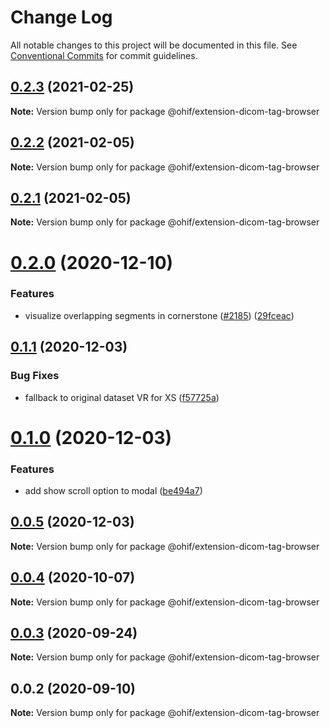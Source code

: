 # Change Log

All notable changes to this project will be documented in this file.
See [Conventional Commits](https://conventionalcommits.org) for commit guidelines.

## [0.2.3](https://github.com/OHIF/Viewers/compare/@ohif/extension-dicom-tag-browser@0.2.2...@ohif/extension-dicom-tag-browser@0.2.3) (2021-02-25)

**Note:** Version bump only for package @ohif/extension-dicom-tag-browser





## [0.2.2](https://github.com/OHIF/Viewers/compare/@ohif/extension-dicom-tag-browser@0.2.1...@ohif/extension-dicom-tag-browser@0.2.2) (2021-02-05)

**Note:** Version bump only for package @ohif/extension-dicom-tag-browser





## [0.2.1](https://github.com/OHIF/Viewers/compare/@ohif/extension-dicom-tag-browser@0.2.0...@ohif/extension-dicom-tag-browser@0.2.1) (2021-02-05)

**Note:** Version bump only for package @ohif/extension-dicom-tag-browser





# [0.2.0](https://github.com/OHIF/Viewers/compare/@ohif/extension-dicom-tag-browser@0.1.1...@ohif/extension-dicom-tag-browser@0.2.0) (2020-12-10)


### Features

* visualize overlapping segments in cornerstone ([#2185](https://github.com/OHIF/Viewers/issues/2185)) ([29fceac](https://github.com/OHIF/Viewers/commit/29fceacee97d51f1952a0f6b574c66596d32c201))





## [0.1.1](https://github.com/OHIF/Viewers/compare/@ohif/extension-dicom-tag-browser@0.1.0...@ohif/extension-dicom-tag-browser@0.1.1) (2020-12-03)


### Bug Fixes

* fallback to original dataset VR for XS ([f57725a](https://github.com/OHIF/Viewers/commit/f57725ac8bfd59ea46ab334a1823882afadefba1))





# [0.1.0](https://github.com/OHIF/Viewers/compare/@ohif/extension-dicom-tag-browser@0.0.5...@ohif/extension-dicom-tag-browser@0.1.0) (2020-12-03)


### Features

* add show scroll option to modal ([be494a7](https://github.com/OHIF/Viewers/commit/be494a7376d15777dbe598289c4ecdb9f48a6a48))





## [0.0.5](https://github.com/OHIF/Viewers/compare/@ohif/extension-dicom-tag-browser@0.0.4...@ohif/extension-dicom-tag-browser@0.0.5) (2020-12-03)

**Note:** Version bump only for package @ohif/extension-dicom-tag-browser





## [0.0.4](https://github.com/OHIF/Viewers/compare/@ohif/extension-dicom-tag-browser@0.0.3...@ohif/extension-dicom-tag-browser@0.0.4) (2020-10-07)

**Note:** Version bump only for package @ohif/extension-dicom-tag-browser





## [0.0.3](https://github.com/OHIF/Viewers/compare/@ohif/extension-dicom-tag-browser@0.0.2...@ohif/extension-dicom-tag-browser@0.0.3) (2020-09-24)

**Note:** Version bump only for package @ohif/extension-dicom-tag-browser





## 0.0.2 (2020-09-10)

**Note:** Version bump only for package @ohif/extension-dicom-tag-browser
